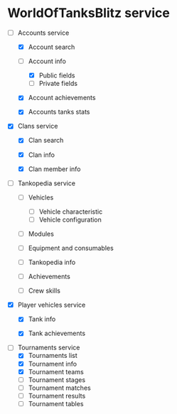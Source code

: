 # WorldOfTanksBlitz service
- [ ] Accounts service
    - [x] Account search
    - [ ] Account info
        - [x] Public fields
        - [ ] Private fields
    - [x] Account achievements
    - [x] Accounts tanks stats


- [x] Clans service
    - [x] Clan search
    - [x] Clan info
    - [x] Clan member info


- [ ] Tankopedia service
    - [ ] Vehicles
        - [ ] Vehicle characteristic
        - [ ] Vehicle configuration
    - [ ] Modules
    - [ ] Equipment and consumables
    - [ ] Tankopedia info
    - [ ] Achievements
    - [ ] Crew skills


- [x] Player vehicles service
    - [x] Tank info
    - [x] Tank achievements


- [ ] Tournaments service
    - [x] Tournaments list
    - [x] Tournament info
    - [x] Tournament teams
    - [ ] Tournament stages
    - [ ] Tournament matches
    - [ ] Tournament results
    - [ ] Tournament tables

